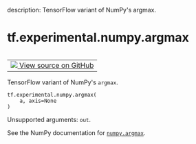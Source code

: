description: TensorFlow variant of NumPy's argmax.

<div itemscope itemtype="http://developers.google.com/ReferenceObject">
<meta itemprop="name" content="tf.experimental.numpy.argmax" />
<meta itemprop="path" content="Stable" />
</div>

# tf.experimental.numpy.argmax

<!-- Insert buttons and diff -->

<table class="tfo-notebook-buttons tfo-api nocontent" align="left">
<td>
  <a target="_blank" href="https://github.com/tensorflow/tensorflow/blob/r2.4/tensorflow/python/ops/numpy_ops/np_math_ops.py#L1243-L1245">
    <img src="https://www.tensorflow.org/images/GitHub-Mark-32px.png" />
    View source on GitHub
  </a>
</td>
</table>



TensorFlow variant of NumPy's `argmax`.

<pre class="devsite-click-to-copy prettyprint lang-py tfo-signature-link">
<code>tf.experimental.numpy.argmax(
    a, axis=None
)
</code></pre>



<!-- Placeholder for "Used in" -->

Unsupported arguments: `out`.

See the NumPy documentation for [`numpy.argmax`](https://numpy.org/doc/1.16/reference/generated/numpy.argmax.html).